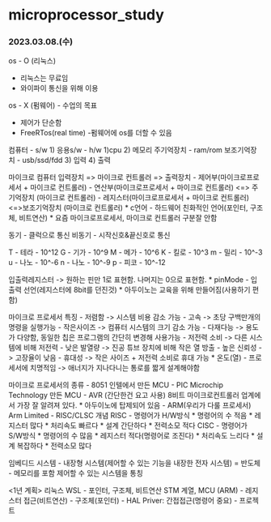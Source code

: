 # microprocessor_study
<h3>2023.03.08.(수)</h3> 

os - O (리눅스)
<ul>
	<li>리눅스는 무료임</li>
	<li>와이파이 통신을 위해 이용</li>
</ul>
os - X (펌웨어) - 수업의 목표
<ul>
	<li> 제어가 단순함</li>
	<li> FreeRTos(real time) -펌웨어에 os를 더할 수 있음</li>
</ul>

컴퓨터
	- s/w
		1) 응용s/w
	- h/w
		1)cpu
		2) 메모리
			주기억장치 - ram/rom
			보조기억장치 - usb/ssd/fdd
		3) 입력
		4) 출력

마이크로 컴퓨터
	입력장치 => 마이크로 컨트롤러 => 출력장치
	- 제어부(마이크로프로세서 + 마이크로 컨트롤러)
	- 연산부(마이크로프로세서 + 마이크로 컨트롤러)
		<=> 주기억장치
			(마이크로 컨트롤러)
	- 레지스터(마이크로프로세서 + 마이크로 컨트롤러)
		<=>보조기억장치
			(마이크로 컨트롤러)
	* c언어 - 하드웨어 친화적인 언어(포인터, 구조체, 비트연산)
	* 요즘 마이크로프로세서, 마이크로 컨트롤러 구분잘 안함

동기 - 클럭으로 통신
비동기 - 시작신호&끝신호로 통신

T - 테라 - 10^12
G - 기가 - 10^9
M - 메가 - 10^6
K - 킬로 - 10^3
m - 밀리 - 10^-3
u -  나노 - 10^-6
n - 나노 - 10^-9
p - 피코 - 10^-12

입출력레지스터
	-> 원하는 핀만 1로 표현함. 나머지는 0으로 표현함.
	* pinMode - 입출력 선언(레지스터에 8bit를 던진것)
	* 아두이노는 교육을 위해 만들어짐(사용하기 편함)

마이크로 프로세서 특징
	- 저렴함 -> 시스템 비용 감소 가능
	- 고속 -> 초당 구백만개의 명령을 실행가능
	- 작은사이즈 -> 컴퓨터 시스템의 크기 감소 가능
	- 다재다능 -> 용도가 다양함, 동일한 칩은 프로그램의 간단히 변경해 사용가능
	- 저전력 소비 -> 다른 시스템에 비해 저전력
	-  낮은 발열량 -> 진공 튜브 장치에 비해 작은 열 방출
	-  높은 신뢰성 ->  고장율이 낮음
	- 휴대성 -> 작은 사이즈 + 저전력 소비로 휴대 가능
	* 온도(열) - 프로세서에 치명적임 
		-> 애너지가 지나다니는 통로를 짧게 설계해야함

마이크로 프로세서의 종류
	- 8051
		인텔에서 만든 MCU
	- PIC
		Microchip Technology 만든 MCU
	- AVR (간단한건 요고 사용)
		8비트 마이크로컨트롤러 업계에서 가장 잘 알려져 있다.
		* 아두이노에 탑제되어 있음
	- ARM(우리가 다룰 프로세서)
		Arm Limited
	- RISC/CLSC 개념
		RISC - 명령어가 H/W방식
			* 명령어의 수 적음
			* 레지스터 많다
			* 처리속도 빠르다
			* 설계 간단하다
			* 전력소모 적다
		CISC - 명령어가 S/W방식
			* 명령어의 수 많음
			* 레지스터 적다(명령어로 조진다)
			* 처리속도 느리다
			* 설계 복잡하다
			* 전력소모 많다

임베디드 시스템
	- 내장형 시스템(제어할 수 있는 기능을 내장한 전자 시스템)
		= 반도체
	- 메모리를 포함 제어할 수 있는 시스템을 통칭

<1년 계획>
리눅스 WSL
	- 포인터, 구조체, 비트연산
STM 계열, MCU (ARM)
	- 레지스터 접근(비트연산)
	- 구조체(포인터)
	- HAL Priver: 간접접근(명령어 중요)
	- 프로젝트
